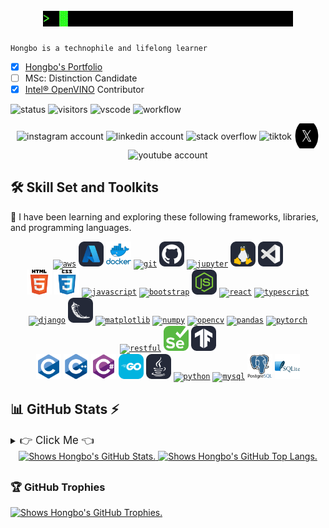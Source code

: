 <!-- In memory of the legendary Chinese Kung Fu master - Bruce Lee 李小龍 🐉 -->

# <div align="center">![Welcome](images/welcome.gif)</div>
```
Hongbo is a technophile and lifelong learner
```
- [x] [Hongbo's Portfolio](https://hongbo-wei.github.io)
- [ ] MSc: Distinction Candidate
- [x] [Intel® OpenVINO](https://github.com/openvinotoolkit/openvino) Contributor

<!-- Status for Discord -->
<!-- ![](https://dcbadge.vercel.app/api/shield/1036571138131775498) -->
![status](https://api.statusbadges.me/badge/status/1036571138131775498?simple=true)
![visitors](https://visitor-badge.laobi.icu/badge?page_id=hongbo-wei.visitor-badge)
![vscode](https://api.statusbadges.me/badge/vscode/1036571138131775498)
![workflow](https://github.com/hongbo-wei/hongbo-wei.github.io/actions/workflows/hello-world.yml/badge.svg)
<!-- [![spotify](https://api.statusbadges.me/badge/spotify/1036571138131775498)](https://api.statusbadges.me/openspotify/1036571138131775498) -->

<!-- The social media badges -->
<section class="social media">
	<div align="center">
		<a href="https://instagram.com/hongbo.thedragon.wei" style="text-decoration: none;">
			<img align="center" src="https://raw.githubusercontent.com/rahuldkjain/github-profile-readme-generator/master/src/images/icons/Social/instagram.svg" alt="instagram account" height="30" width="40" />
		</a>
		<a href="https://linkedin.com/in/hongbo-wei" style="text-decoration: none;">
			<img align="center" src="https://raw.githubusercontent.com/rahuldkjain/github-profile-readme-generator/master/src/images/icons/Social/linked-in-alt.svg" alt="linkedin account" height="30" width="40" />
		</a>
		<!-- <a href="https://www.tumblr.com/hongbo-wei" target="_blank">
		<img align="center" src="https://raw.githubusercontent.com/rahuldkjain/github-profile-readme-generator/master/src/images/icons/Social/tumblr.svg" alt="tumblr blog account" height="30" width="40" />
		</a> -->
		<a href="https://stackoverflow.com/users/20146886/hongbo" style="text-decoration: none;">
			<img align="center" src="https://raw.githubusercontent.com/rahuldkjain/github-profile-readme-generator/master/src/images/icons/Social/stack-overflow.svg" alt="stack overflow" height="30" width="40" />
		</a>
		<a href="https://www.tiktok.com/@hongbo.thedragon.wei" style="text-decoration: none;">
			<img align="center" src="https://raw.githubusercontent.com/gauravghongde/social-icons/master/SVG/Color/Tik%20Tok.svg" alt="tiktok" height="30" width="40" />
		</a>
		<a href="https://twitter.com/hongbo_wei" style="text-decoration: none;">
			<img align="center" src="./images/twitter-x.svg" alt="twitter account" height="40" width="40" />
		</a>
		<a href="https://www.youtube.com/@hongbo-wei" style="text-decoration: none;">
			<img align="center" src="https://raw.githubusercontent.com/rahuldkjain/github-profile-readme-generator/master/src/images/icons/Social/youtube.svg" alt="youtube account" height="30" width="40" />
		</a>
	</div>
<section>

<!-- ![BoxingHub](https://github.com/boxinghub/boxinghub/blob/main/static/images/backgrounds/cool-horizontal.jpg?raw=true) -->

## 🛠 Skill Set and Toolkits
<!-- Add Unity and Unreal Engine -->

📖 I have been learning and exploring these following frameworks, libraries, and programming languages.
<main class="skills">
	<div align="center">
		<div>
			<code><a href="https://aws.amazon.com/" title="Amazon AWS" target="_blank"><img src="https://techstack-generator.vercel.app/aws-icon.svg" alt="aws" width="40" height="40"/></a></code>
			<code><a href="https://azure.microsoft.com/" title="Microsoft Azure" target="_blank"><img src="https://raw.githubusercontent.com/tandpfun/skill-icons/main/icons/Azure-Dark.svg" alt="azure" width="40" height="40"/></a></code>
			<code><a href="https://www.docker.com/" title="Docker" target="_blank"><img src="https://raw.githubusercontent.com/github/explore/80688e429a7d4ef2fca1e82350fe8e3517d3494d/topics/docker/docker.png?size=48" alt="docker" width="40" height="40"/></a></code>
			<code><a href="https://git-scm.com/" title="Git" target="_blank"><img src="https://www.vectorlogo.zone/logos/git-scm/git-scm-icon.svg" alt="git" width="40" height="40"/></a></code>
			<code><a href="https://github.com/" title="GitHub" target="_blank"><img src="https://raw.githubusercontent.com/tandpfun/skill-icons/65dea6c4eaca7da319e552c09f4cf5a9a8dab2c8/icons/Github-Dark.svg" alt="git" width="40" height="40"/></a></code>
			<!-- <code><a href="https://colab.google/" title="Google Colab" target="_blank"><img src="https://upload.wikimedia.org/wikipedia/commons/thumb/d/d0/Google_Colaboratory_SVG_Logo.svg/1600px-Google_Colaboratory_SVG_Logo.svg.png" alt="git" width="65" height="40"/></a></code> -->
			<code><a href="https://jupyter-notebook.readthedocs.io/en/stable/" title="Jupyter Notebook" target="_blank"><img src="https://avatars.githubusercontent.com/u/7388996?s=200&v=4" alt="jupyter" width="40" height="40"/></a></code>
			<code><a href="https://kernel.org/" title="Linux" target="_blank"><img src="https://raw.githubusercontent.com/tandpfun/skill-icons/65dea6c4eaca7da319e552c09f4cf5a9a8dab2c8/icons/Linux-Dark.svg" alt="linux" width="40" height="40"/></a></code>
			<!-- <code><a href="https://www.jetbrains.com/pycharm/" title="Pycharm" target="_blank"><img src="https://github.com/get-icon/geticon/blob/master/icons/pycharm.svg" alt="pycharm" width="40" height="40"/></a></code>
			<code><a href="https://visualstudio.microsoft.com/" title="Visual Studio" target="_blank"><img src="https://github.com/tandpfun/skill-icons/blob/main/icons/VisualStudio-Dark.svg" alt="visual studio" width="40" height="40"/></a></code> -->
			<code><a href="https://code.visualstudio.com/" title="VS Code" target="_blank"><img src="https://raw.githubusercontent.com/tandpfun/skill-icons/65dea6c4eaca7da319e552c09f4cf5a9a8dab2c8/icons/VSCode-Dark.svg" alt="VS Code" width="40" height="40"/></a></code>
		</div>
		<div>
			<code><a href="https://developer.mozilla.org/en-US/docs/Web/HTML" title="HTML" target="_blank"><img src="https://raw.githubusercontent.com/github/explore/80688e429a7d4ef2fca1e82350fe8e3517d3494d/topics/html/html.png" alt="html" width="40" height="40"/></a></code>
			<code><a href="https://developer.mozilla.org/en-US/docs/Web/CSS" title="CSS" target="_blank"><img src="https://raw.githubusercontent.com/github/explore/80688e429a7d4ef2fca1e82350fe8e3517d3494d/topics/css/css.png" alt="css" width="40" height="40"/></a></code>
			<code><a href="https://www.javascript.com/" title="JavaScript" target="_blank"><img src="https://techstack-generator.vercel.app/js-icon.svg" alt="javascript" width="40" height="40"/></a></code>
			<code><a href="https://getbootstrap.com/" title="Bootstrap" target="_blank"><img src="https://getbootstrap.com/docs/5.2/assets/brand/bootstrap-logo-shadow.png" alt="bootstrap" width="40" height="40"/></a></code>
			<code><a href="https://nodejs.org/" title="Node.js" target="_blank"><img src="https://raw.githubusercontent.com/tandpfun/skill-icons/65dea6c4eaca7da319e552c09f4cf5a9a8dab2c8/icons/NodeJS-Dark.svg" alt="node.js" width="40" height="40"/></a></code>
			<code><a href="https://reactjs.org/" title="React" target="_blank"><img src="https://techstack-generator.vercel.app/react-icon.svg" alt="react" width="40" height="40"/></a></code>
			<code><a href="https://www.typescriptlang.org/" title="TypeScript" target="_blank"><img src="https://techstack-generator.vercel.app/ts-icon.svg" alt="typescript" width="40" height="40"/></a></code>
		</div>
		<div>
			<code><a href="https://www.djangoproject.com/" title="Django" target="_blank"><img src="https://techstack-generator.vercel.app/django-icon.svg" alt="django" width="40" height="40"/></a></code>
			<code><a href="https://flask.palletsprojects.com/" title="Flask" target="_blank"><img src="https://raw.githubusercontent.com/tandpfun/skill-icons/65dea6c4eaca7da319e552c09f4cf5a9a8dab2c8/icons/Flask-Dark.svg" alt="flask" width="40" height="40"/></a></code>
			<code><a href="https://matplotlib.org/" title="Matplotlib" target="_blank"><img src="https://icon.icepanel.io/Technology/svg/Matplotlib.svg" alt="matplotlib" width="40" height="40"/></a></code>
			<code><a href="https://numpy.org/" title="NumPy" target="_blank"><img src="https://raw.githubusercontent.com/get-icon/geticon/fc0f660daee147afb4a56c64e12bde6486b73e39/icons/numpy-icon.svg" alt="numpy" width="40" height="40"/></a></code>
			<code><a href="https://opencv.org/" title="OpenCV" target="_blank"><img src="https://raw.githubusercontent.com/get-icon/geticon/fc0f660daee147afb4a56c64e12bde6486b73e39/icons/opencv.svg" alt="opencv" width="40" height="40"/></a></code>
			<code><a href="https://pandas.pydata.org/" title="Pandas" target="_blank"><img src="https://raw.githubusercontent.com/get-icon/geticon/fc0f660daee147afb4a56c64e12bde6486b73e39/icons/pandas-icon.svg" alt="pandas" width="40" height="40"/></a></code>
			<code><a href="https://pytorch.org/" title="PyTorch" target="_blank"><img src="https://raw.githubusercontent.com/get-icon/geticon/fc0f660daee147afb4a56c64e12bde6486b73e39/icons/pytorch.svg" alt="pytorch" width="40" height="40"/></a></code>
			<code><a href="https://aws.amazon.com/what-is/restful-api/#:~:text=RESTful%20API%20is%20an%20interface,applications%20to%20perform%20various%20tasks." title="RESTful API" target="_blank"><img src="https://techstack-generator.vercel.app/restapi-icon.svg" alt="restful" width="40" height="40"/></a></code>
			<code><a href="https://www.selenium.dev/" title="Selenium" target="_blank"><img src="https://raw.githubusercontent.com/tandpfun/skill-icons/65dea6c4eaca7da319e552c09f4cf5a9a8dab2c8/icons/Selenium.svg" alt="selenium" width="40" height="40"/></a></code>
			<code><a href="https://www.tensorflow.org/" title="TensorFlow" target="_blank"><img src="https://raw.githubusercontent.com/tandpfun/skill-icons/65dea6c4eaca7da319e552c09f4cf5a9a8dab2c8/icons/TensorFlow-Dark.svg" alt="tensorflow" width="40" height="40"/></a></code>
		</div>
		<div>
			<code><a href="http://cppreference.com/" title="C" target="_blank"><img src="https://raw.githubusercontent.com/devicons/devicon/master/icons/c/c-original.svg" alt="c" width="40" height="40"/></a></code>
			<code><a href="https://www.cplusplus.com/" title="C++" target="_blank"><img src="https://raw.githubusercontent.com/devicons/devicon/master/icons/cplusplus/cplusplus-original.svg" alt="cplusplus" width="40" height="40"/></a></code>
			<code><a href="https://dotnet.microsoft.com/en-us/languages/csharp/" title="C#" target="_blank"><img src="https://raw.githubusercontent.com/devicons/devicon/master/icons/csharp/csharp-original.svg" alt="csharp" width="40" height="40"/></a></code>
			<code><a href="https://go.dev/" title="Go" target="_blank"><img src="https://raw.githubusercontent.com/tandpfun/skill-icons/65dea6c4eaca7da319e552c09f4cf5a9a8dab2c8/icons/GoLang.svg" alt="go" width="40" height="40"/></a></code>
			<code><a href="https://www.java.com/en/" title="Java" target="_blank"><img src="https://raw.githubusercontent.com/tandpfun/skill-icons/65dea6c4eaca7da319e552c09f4cf5a9a8dab2c8/icons/Java-Dark.svg" alt="go" width="40" height="40"/></a></code>
			<code><a href="https://www.python.org" title="Python" target="_blank"><img src="https://techstack-generator.vercel.app/python-icon.svg" alt="python" width="40" height="40"/></a></code>
			<code><a href="https://www.mysql.com/" title="MySQL" target="_blank"><img src="https://techstack-generator.vercel.app/mysql-icon.svg" alt="mysql" width="40" height="40"/></a></code>
			<code><a href="https://www.postgresql.org/" title="PostgreSQL" target="_blank"><img src="https://raw.githubusercontent.com/devicons/devicon/master/icons/postgresql/postgresql-original-wordmark.svg" alt="postgresql" width="40" height="40"/></a></code>
			<code><a href="https://www.sqlite.org/" title="SQLite" target="_blank"><img src="https://raw.githubusercontent.com/devicons/devicon/master/icons/sqlite/sqlite-original-wordmark.svg" alt="sqlite" width="40" height="40"/></a></code>
		</div>
	</div>
</main>


## 📊 GitHub Stats ⚡
<!-- GitHub Stats -->
<details class="GitHub Stats">
	<summary><span style="font-size: 1.2em;">👉 Click Me 👈</span></summary>

<div align="center">

<!-- Status change according to the color of GitHub Theme mode -->
<a href="#">
<picture>
  <source media="(prefers-color-scheme: dark)" srcset="https://streak-stats.demolab.com?user=hongbo-wei&theme=github-dark-blue&hide_border=true">
  <img alt="Shows Hongbo's GitHub Streak." src="https://streak-stats.demolab.com?user=hongbo-wei&theme=default&hide_border=true">
</picture>
</a>

<!-- LeetCode Stats Card -->
<a href="https://leetcode.com/hongbo-wei">
<picture>
  <source media="(prefers-color-scheme: dark)" srcset="https://leetcard.jacoblin.cool/hongbo-wei">
  <img alt="Shows Hongbo's Leetcode Stats." src="https://leetcard.jacoblin.cool/hongbo-wei">
</picture>
</a>

<!-- <a href="https://leetcode.com/hongbo-wei" target="_blank">
	<img width=40% src="https://leetcode.card.workers.dev/?username=hongbo-wei&theme=dark&font=source_code_pro&extension=activity&border_radius=10"/>
</a> -->
</div>

<!-- GitHub Activity Graph -->
<!-- [![Hongbo's GitHub activity graph](https://github-readme-activity-graph.vercel.app/graph?username=hongbo-wei&theme=github-dark)](https://github.com/hongbo-wei/github-readme-activity-graph) -->
</details>

<div align="center">

<a href="#">
<picture>
  <source media="(prefers-color-scheme: dark)" srcset="https://github-readme-stats.vercel.app/api?username=hongbo-wei&theme=github_dark&layout=compact&line_height=20&hide_border=true">
  <img alt="Shows Hongbo's GitHub Stats." src="https://github-readme-stats.vercel.app/api?username=hongbo-wei&theme=default&layout=compact&line_height=20&hide_border=true">
</picture>
</a>

<a href="#">
<picture>
  <source media="(prefers-color-scheme: dark)" srcset="https://github-readme-stats.vercel.app/api/top-langs/?username=hongbo-wei&theme=github_dark&layout=compact&hide_border=true&hide=jupyter%20notebook">
  <img alt="Shows Hongbo's GitHub Top Langs." src="https://github-readme-stats.vercel.app/api/top-langs/?username=hongbo-wei&theme=default&layout=compact&hide_border=true&hide=jupyter%20notebook">
</picture>
</a>

</div>


## <h3>🏆 GitHub Trophies

<a href="#">
<picture>
  <source media="(prefers-color-scheme: dark)" srcset="https://github-profile-trophy.vercel.app/?username=hongbo-wei&theme=discord&no-frame=false&no-bg=false&margin-w=4&row=3&column=-1">
  <img alt="Shows Hongbo's GitHub Trophies." src="https://github-profile-trophy.vercel.app/?username=hongbo-wei&theme=default&no-frame=false&no-bg=false&margin-w=4&row=3&column=-1">
</picture>
</a>

<!---
hongbo-wei/hongbo-wei is a ✨ special ✨ repository because its `README.md` (this file) appears on your GitHub profile.
You can click the Preview link to take a look at your changes.
--->
